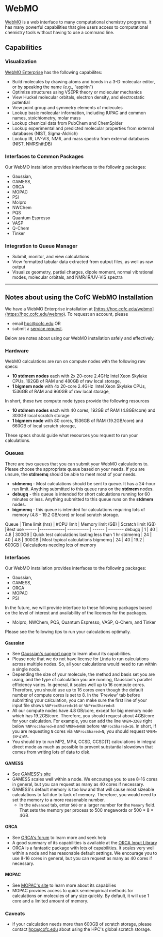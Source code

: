 # WebMO

[WebMO](https://www.webmo.net) is a web interface to many computational chemistry programs. It has many powerful capabilities
that give users access to computational chemistry tools without having to use a command line.

## Capabilities
### Visualization
[WebMO Enterprise](https://www.webmo.net/enterprise/index.html) has the following
capabilites:
- Build molecules by drawing atoms and bonds in a 3-D molecular editor, or by speaking the name (e.g., “aspirin”)
- Optimize structures using VSEPR theory or molecular mechanics
- View Huckel molecular orbitals, electron density, and electrostatic potential
- View point group and symmetry elements of molecules
- Lookup basic molecular information, including IUPAC and common names, stoichiometry, molar mass
- Lookup chemical data from PubChem and ChemSpider
- Lookup experimental and predicted molecular properties from external databases (NIST, Sigma-Aldrich)
- Lookup IR, UV-VIS, NMR, and mass spectra from external databases (NIST, NMRShiftDB)

### Interfaces to Common Packages
Our WebMO installation provides interfaces to the following packages:
- Gaussian,
- GAMESS,
- ORCA
- MOPAC
- PSI
- Molpro
- NWChem
- PQS
- Quantum Espresso
- VASP
- Q-Chem
- Tinker

### Integration to Queue Manager
- Submit, monitor, and view calculations
- View formatted tabular data extracted from output files, as well as raw output
- Visualize geometry, partial charges, dipole moment, normal vibrational modes, molecular orbitals, and NMR/IR/UV-VIS spectra

---
## Notes about using the CofC WebMO Installation

We have a WebMO Enterprise installation at [https://hpc.cofc.edu/webmo](https://hpc.cofc.edu/webmo).
To request an account, please
- email [hpc@cofc.edu](mailto:hpc@cofc.edu) OR
- submit a [service request](https://cofc.teamdynamix.com/TDClient/Requests/ServiceDet?ID=35085).

Below are notes about using our WebMO installation safely and effectively.

### Hardware
WebMO calculations are run on compute nodes with the following raw specs:
- **10 stdmem nodes** each with 2x 20-core 2.4GHz Intel Xeon Skylake CPUs, 192GB of RAM and 480GB of raw local storage,
- **1 bigmem node** with 4x 20-core 2.4GHz  Intel Xeon Skylake CPUs, 1536GB of RAM and 960GB of raw local storage,

In short, these two compute node types provide the following resources
- **10 stdmem nodes** each with 40 cores, 192GB of RAM (4.8GB/core) and 300GB local scratch storage
- **1 bigmem node** with 80 cores, 1536GB of RAM (19.2GB/core) and 660GB of local scratch storage,

These specs should guide what resources you request to run your calculations.

### Queues
There are two queues that you can submit your WebMO calculations to. Please choose the appropriate queue based on your needs. If you are unsure, the **stdmemq** should be able to meet most of your needs.
- **stdmemq** - Most calculations should be sent to queue. It has a 24-hour run limit. Anything submitted to this queue runs on the **stdmem** nodes.
- **debugq** - this queue is intended for short calculations running for 60 minutes or less. Anything submitted to this queue runs on the **stdmem** nodes.
- **bigmemq** - this queue is intended for calculations requiring lots of memory (4.8 - 19.2 GB/core) or local scratch storage.

Queue  | Time limit (hrs) | #CPU limit | Memory limit (GB) | Scratch limit (GB) |Best use
------ |-------------| ----------- | ------ | --------
debugq | 1 | 40 | 4.8 | 300GB | Quick test calculations lasting less than 1 hr
stdmemq | 24 | 40 | 4.8 | 300GB | Most typical calculations
bigmemq | 24 | 40 | 19.2 | 600GB | Calculations needing lots of memory

### Interfaces
Our WebMO installation provides interfaces to the following packages:
- Gaussian,
- GAMESS,
- ORCA
- MOPAC
- PSI

In the future, we will provide interface to these following packages based on the level of interest
and availability of the licenses for the packages.
- Molpro, NWChem, PQS, Quantum Espresso, VASP, Q-Chem, and Tinker

Please see the following tips to run your calculations optimally.

#### Gaussian
- See [Gaussian's support page](http://gaussian.com/techsupport) to learn about its capabilities.
- Please note that we do not have license for Linda to run calculations across multiple nodes. So, all your calculations would need to run within a single node.
- Depending the size of your molecule, the method and basis set you are using, and the type of calculation you are running, Gaussian's parallel efficiency varies. In general, it scales well up to 16 compute cores. Therefore, you should use up to 16 cores even though the default number of compute cores is set to 8. In the 'Preview' tab before submitting your calculation, you can make sure the first line of your input file shows `%NProcShared=16` or `%NProcShared=8`
- All our compute nodes have 4.8 GB/core, except for big memory node which has 19.2GB/core. Therefore, you should request about 4GB/core for your calculation. For example, you can add the line `%MEM=32GB` right below `%NProcShared=8` and `%MEM=64GB` before `%NProcShared=16`. In short, If you are requesting `N` cores via `%NProcShared=N`, you should request `%MEM=(N*4)GB`.
- You should try to run MP2, MP4, CCSD, CCSD(T) calculations in integral direct mode as much as possible to prevent substantial slowdown that comes from writing lots of data to disk.

#### GAMESS
- See [GAMESS's site](https://www.msg.chem.iastate.edu/gamess/)
- GAMESS scales well within a node. We encourage you to use 8-16 cores in general, but you can request as many as 40 cores if necessary.
- GAMESS's default memory is too low and that will cause most sizeable calculations to fail due to lack of memory. Therefore, you would need to set the memory to a more reasonable number.
  - In the `Advanced` tab, enter `500` or a larger number for the `Memory` field. That sets the memory per process to 500 megawords or 500 * 8 = 4GB.

#### ORCA
- See [ORCA's forum](https://orcaforum.kofo.mpg.de) to learn more and seek help
- A good summary of its capabilities is available at the [ORCA Input Library](https://sites.google.com/site/orcainputlibrary/home)
- ORCA is a fantastic package with lots of capabilities. It scales very well within a node and has reasonable default settings. We encourage you to use 8-16 cores in general, but you can request as many as 40 cores if necessary.

#### MOPAC
- See [MOPAC's site](http://openmopac.net) to learn more about its capabilies
- MOPAC provides access to quick semiempirical methods for calculations on molecules of any size quickly. By default, it will use 1 core and a limited amount of memory.

### Caveats
- If your calculation needs more than 600GB of scratch storage, please contact [hpc@cofc.edu](mailto:hpc@cofc.edu) about using the HPC's global scratch storage.
